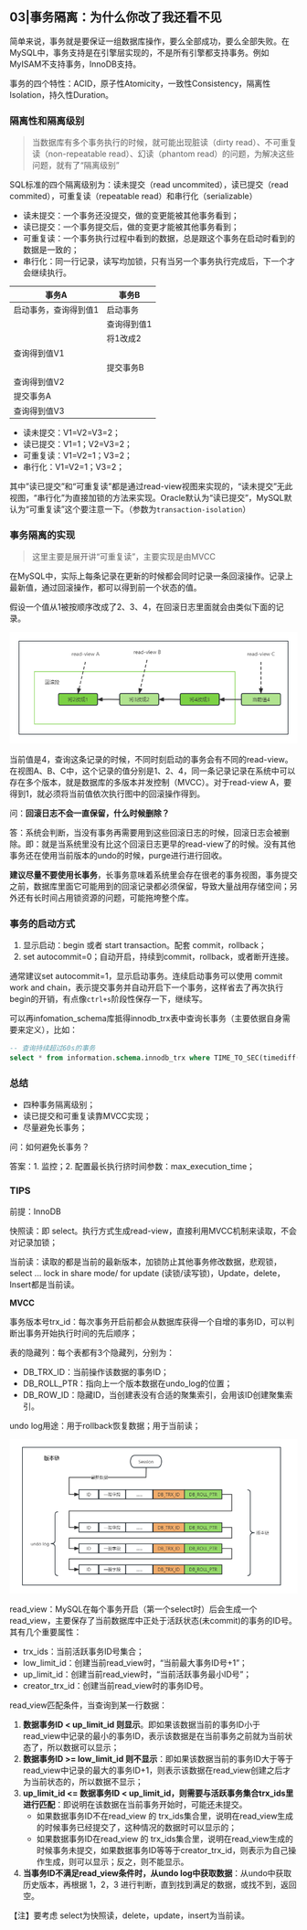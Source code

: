 ## 03|事务隔离：为什么你改了我还看不见

简单来说，事务就是要保证一组数据库操作，要么全部成功，要么全部失败。在MySQL中，事务支持是在引擎层实现的，不是所有引擎都支持事务。例如MyISAM不支持事务，InnoDB支持。

事务的四个特性：ACID，原子性Atomicity，一致性Consistency，隔离性Isolation，持久性Duration。



### 隔离性和隔离级别

> 当数据库有多个事务执行的时候，就可能出现脏读（dirty read）、不可重复读（non-repeatable read）、幻读（phantom read）的问题，为解决这些问题，就有了“隔离级别”

SQL标准的四个隔离级别为：读未提交（read uncommited），读已提交（read commited），可重复读（repeatable read）和串行化（serializable）

- 读未提交：一个事务还没提交，做的变更能被其他事务看到；
- 读已提交：一个事务提交后，做的变更才能被其他事务看到；
- 可重复读：一个事务执行过程中看到的数据，总是跟这个事务在启动时看到的数据是一致的；
- 串行化：同一行记录，读写均加锁，只有当另一个事务执行完成后，下一个才会继续执行。

| 事务A                 | 事务B       |
| --------------------- | ----------- |
| 启动事务，查询得到值1 | 启动事务    |
|                       | 查询得到值1 |
|                       | 将1改成2    |
| 查询得到值V1          |             |
|                       | 提交事务B   |
| 查询得到值V2          |             |
| 提交事务A             |             |
| 查询得到值V3          |             |

- 读未提交：V1=V2=V3=2；
- 读已提交：V1=1；V2=V3=2；
- 可重复读：V1=V2=1；V3=2；
- 串行化：V1=V2=1；V3=2；

其中”读已提交”和“可重复读”都是通过read-view视图来实现的，“读未提交”无此视图，“串行化”为直接加锁的方法来实现。Oracle默认为“读已提交”，MySQL默认为“可重复读”这个要注意一下。（参数为`transaction-isolation`）



### 事务隔离的实现

> 这里主要是展开讲“可重复读”，主要实现是由MVCC

在MySQL中，实际上每条记录在更新的时候都会同时记录一条回滚操作。记录上最新值，通过回滚操作，都可以得到前一个状态的值。

假设一个值从1被按顺序改成了2、3、4，在回滚日志里面就会由类似下面的记录。

![readview](./readview.png)

当前值是4，查询这条记录的时候，不同时刻启动的事务会有不同的read-view。在视图A、B、C中，这个记录的值分别是1、2、4，同一条记录记录在系统中可以存在多个版本，就是数据库的多版本并发控制（MVCC）。对于read-view A，要得到1，就必须将当前值依次执行图中的回滚操作得到。

问：**回滚日志不会一直保留，什么时候删除？**

答：系统会判断，当没有事务再需要用到这些回滚日志的时候，回滚日志会被删除。即：就是当系统里没有比这个回滚日志更早的read-view了的时候。没有其他事务还在使用当前版本的undo的时候，purge进行进行回收。

**建议尽量不要使用长事务**，长事务意味着系统里会存在很老的事务视图，事务提交之前，数据库里面它可能用到的回滚记录都必须保留，导致大量战用存储空间；另外还有长时间占用锁资源的问题，可能拖垮整个库。



### 事务的启动方式

1. 显示启动：begin 或者 start transaction。配套 commit，rollback；
2. set autocommit=0；自动开启，持续到commit，rollback，或者断开连接。

通常建议set autocommit=1，显示启动事务。连续启动事务可以使用 commit work and chain，表示提交事务并自动开启下一个事务，这样省去了再次执行begin的开销，有点像`ctrl+s`阶段性保存一下，继续写。

可以再infomation_schema库抵得innodb_trx表中查询长事务（主要依据自身需要来定义），比如：

```sql
-- 查询持续超过60s的事务
select * from information.schema.innodb_trx where TIME_TO_SEC(timediff(now(), trx_started))>60
```



### 总结

- 四种事务隔离级别；
- 读已提交和可重复读靠MVCC实现；
- 尽量避免长事务；



问：如何避免长事务？

答案：1. 监控；2. 配置最长执行挤时间参数：max_execution_time；



### TIPS

前提：InnoDB

快照读：即 select。执行方式生成read-view，直接利用MVCC机制来读取，不会对记录加锁；

当前读：读取的都是当前的最新版本，加锁防止其他事务修改数据，悲观锁，select ... lock in share mode/ for update (读锁/读写锁)，Update，delete，Insert都是当前读。

**MVCC**

事务版本号trx_id：每次事务开启前都会从数据库获得一个自增的事务ID，可以判断出事务开始执行时间的先后顺序；

表的隐藏列：每个表都有3个隐藏列，分别为：

- DB_TRX_ID：当前操作该数据的事务ID；
- DB_ROLL_PTR：指向上一个版本数据在undo_log的位置；
- DB_ROW_ID：隐藏ID，当创建表没有合适的聚集索引，会用该ID创建聚集索引。

undo log用途：用于rollback恢复数据；用于当前读；

![版本链](./版本链.png)

read_view：MySQL在每个事务开启（第一个select时）后会生成一个read_view，主要保存了当前数据库中正处于活跃状态(未commit)的事务的ID号。其有几个重要属性：

- trx_ids：当前活跃事务ID号集合；
- low_limit_id：创建当前read_view时，“当前最大事务ID号+1”；
- up_limit_id：创建当前read_view时，“当前活跃事务最小ID号”；
- creator_trx_id：创建当前read_view时的事务ID号。

read_view匹配条件，当查询到某一行数据：

1. **数据事务ID <  up_limit_id 则显示**。即如果该数据当前的事务ID小于read_view中记录的最小的事务ID，表示该数据是在当前事务之前就为当前状态了，所以数据可以显示；
2. **数据事务ID >= low_limit_id 则不显示**：即如果该数据当前的事务ID大于等于read_view中记录的最大的事务ID+1，则表示该数据在read_view创建之后才为当前状态的，所以数据不显示；
3. **up_limit_id  <= 数据事务ID < up_limit_id，则需要与活跃事务集合trx_ids里进行匹配**：即说明在该数据在当前事务开始时，可能还未提交。
   - 如果数据事务ID不在read_view 的 trx_ids集合里，说明在read_view生成的时候事务已经提交了，这种情况的数据时可以显示的；
   - 如果数据事务ID在read_view 的 trx_ids集合里，说明在read_view生成的时候事务未提交，如果数据事务ID等等于creator_trx_id，则表示为自己操作生成，则可以显示；反之，则不能显示。
4. **当事务ID不满足read_view条件时，从undo log中获取数据**：从undo中获取历史版本，再根据 1，2，3 进行判断，直到找到满足的数据，或找不到，返回空。

【注】要考虑 select为快照读，delete，update，insert为当前读。





